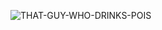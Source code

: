![THAT-GUY-WHO-DRINKS-POIS](https://user-images.githubusercontent.com/32462530/126049250-7b586054-74ef-4784-988b-2e8cba5db158.png)
